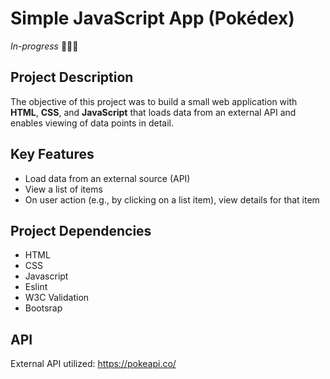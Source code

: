 # Simple JavaScript App (Pokédex)
*In-progress* 👩🏻‍💻
## Project Description 
The objective of this project was to build a small web application with **HTML**, **CSS**, and **JavaScript** that loads data from an external API and enables viewing of data points in detail.
## Key Features
* Load data from an external source (API)
* View a list of items
* On user action (e.g., by clicking on a list item), view details for that item
 ## Project Dependencies
* HTML
* CSS
* Javascript
* Eslint
* W3C Validation
* Bootsrap
## API
External API utilized: https://pokeapi.co/
